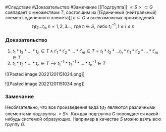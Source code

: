 #Следствие 
#Доказательство 
#Замечание 
[[Подгруппа]] $<S> \subset G$ совпадает с множеством $T$, состоящим из [[Единичный (нейтральный) элемент|единичного элемета]] $e \subset G$ и всевозможных произведений.
$$
t_{1} t_{2}\dots t_{n}, n=1,2,3\dots,\text{ где } t_{i} \in S, \text{ либо } t_{т}^{-1}, 1 \leq i \leq n
$$

### Доказательство 
1. $t_{1}*t_{2}*\dots * t_{n} \in T \wedge t'_{1} * t'_{2} *  \dots * t'_{m} \in T = t_{1} * t_{2} * \dots t_{n} * t'_{1} * t'_{2}* \dots * t'_{m} \in T$
2.  $t_{1}*t_{2}*\dots*t_{n} \in T \implies t_{1}^{-1} * t_{2}^{-1} * \dots * t_{n}^{-1} \in T$

![[Pasted image 20221201151024.png]]

![[Pasted image 20221201151034.png]]

### Замечание
Необязательно, что все произведения вида $t_{1}t_{2}$ являются различными элементами подгруппы $<S>$.
Каждая подгруппа $G$ порождается какой-нибудь системой образующих. Например в качестве $S$ можно взять всю группу $G$.